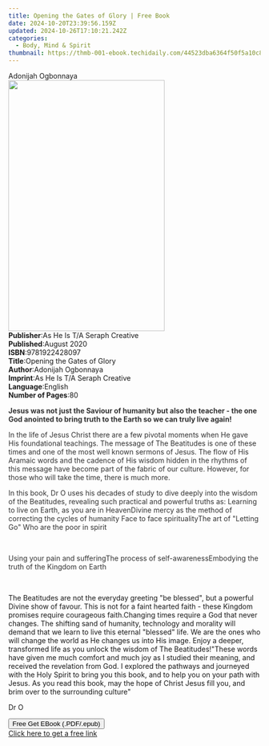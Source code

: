 ```yaml
---
title: Opening the Gates of Glory | Free Book
date: 2024-10-20T23:39:56.159Z
updated: 2024-10-26T17:10:21.242Z
categories:
  - Body, Mind & Spirit
thumbnail: https://thmb-001-ebook.techidaily.com/44523dba6364f50f5a10c8d09a8314511c81af7a98c873d1cdbf0d7612b15a1f.jpg
---
```

<main id="book-container">
  <div class="flex flex-col">
    <div class="book-brief flex-1 py-6 px-4 sm:p-6 md:py-10 md:px-8">
      <!-- brief-->
      <div class="book-brief-main">Adonijah Ogbonnaya</div>
    </div>
    <div
      class="book-meta-info flex-1 grid gap-4 col-start-1 col-end-3 row-start-1 sm:mb-6 sm:grid-cols-4 lg:gap-6 lg:col-start-2 lg:row-end-6 lg:row-span-6 lg:mb-0"
    >
      <div
        class="book-meta-info-left place-content-center mt-4 p-4 text-sm leading-6 col-start-2 col-span-2 dark:text-slate-400"
      >
        <img
          class="w-full h-500 object-cover rounded-lg sm:h-255 sm:col-span-2 lg:col-span-full"
          src="https://img-001-ebook.techidaily.com/12f3ef2ada94445a31a4c946bdfa37c4aaf760da8e5ea38cd3ae70b10b0fd896.jpg"
          alt=""
          width="312"
          height="500"
        />
      </div>
      <div
        class="book-meta-info-right mt-2 col-start-1 row-start-2 col-span-3 self-center"
      >
        <!-- meta data  -->
        <div class="flex flex-col px-4 md:px-8">
          <div class="flex-1">
            <strong>Publisher</strong>:<span class="px-2"
              >As He Is T/A Seraph Creative</span
            >
          </div>
          <div class="flex-1">
            <strong>Published</strong>:<span class="px-2">August 2020</span>
          </div>
          <div class="flex-1">
            <strong>ISBN</strong>:<span class="px-2">9781922428097</span>
          </div>
          <div class="flex-1">
            <strong>Title</strong>:<span class="px-2"
              >Opening the Gates of Glory</span
            >
          </div>
          <div class="flex-1">
            <strong>Author</strong>:<span class="px-2">Adonijah Ogbonnaya</span>
          </div>
          <div class="flex-1">
            <strong>Imprint</strong>:<span class="px-2"
              >As He Is T/A Seraph Creative</span
            >
          </div>
          <div class="flex-1">
            <strong>Language</strong>:<span class="px-2">English</span>
          </div>
          <div class="flex-1">
            <strong>Number of Pages</strong>:<span class="px-2">80</span>
          </div>
        </div>
      </div>
    </div>
    <div class="book-description flex-1 py-6 px-4 sm:p-6 md:py-10 md:px-8">
      <div class="book-description-main">
        <div accordion-content="" id="description">
          <p>
            <strong style="color: rgb(51, 51, 51)"
              >Jesus was not just the Saviour of humanity but also the teacher -
              the one God anointed to bring truth to the Earth so we can truly
              live again!</strong
            >
          </p>
          <p>
            <span style="color: rgb(51, 51, 51)"
              >In the life of Jesus Christ there are a few pivotal moments when
              He gave His foundational teachings. The message of The Beatitudes
              is one of these times and one of the most well known sermons of
              Jesus. The flow of His Aramaic words and the cadence of His wisdom
              hidden in the rhythms of this message have become part of the
              fabric of our culture. However, for those who will take the time,
              there is much more.</span
            >
          </p>
          <p>
            <span style="color: rgb(51, 51, 51)"
              >In this book, Dr O uses his decades of study to dive deeply into
              the wisdom of the Beatitudes, revealing such practical and
              powerful truths as: Learning to live on Earth, as you are in
              HeavenDivine mercy as the method of correcting the cycles of
              humanity Face to face spiritualityThe art of "Letting Go" Who are
              the poor in spirit</span
            >
          </p>
          <p><br /></p>
          <span style="color: rgb(51, 51, 51)"
            >Using your pain and suffering</span
          ><span style="color: rgb(51, 51, 51)"
            >The process of self-awareness</span
          ><span style="color: rgb(51, 51, 51)"
            >Embodying the truth of the Kingdom on Earth</span
          >
          <p><br /></p>
          <p>
            The Beatitudes are not the everyday greeting "be blessed", but a
            powerful Divine show of favour. This is not for a faint hearted
            faith - these Kingdom promises require courageous faith.Changing
            times require a God that never changes. The shifting sand of
            humanity, technology and morality will demand that we learn to live
            this eternal "blessed" life. We are the ones who will change the
            world as He changes us into His image. Enjoy a deeper, transformed
            life as you unlock the wisdom of The Beatitudes!"These words have
            given me much comfort and much joy as I studied their meaning, and
            received the revelation from God. I explored the pathways and
            journeyed with the Holy Spirit to bring you this book, and to help
            you on your path with Jesus. As you read this book, may the hope of
            Christ Jesus fill you, and brim over to the surrounding culture"
          </p>
          <p>Dr O</p>
        </div>
        <div class="accordion-fader"></div>
      </div>
    </div>
    <div class="book-excerpts flex-1 py-6 px-4 sm:p-6 md:py-10 md:px-8"></div>
    <div
      class="book-about-author flex-1 py-6 px-4 sm:p-6 md:py-10 md:px-8"
    ></div>
    <div class="book-free-get flex-1 py-6 px-4 sm:p-6 md:py-10 md:px-8">
      <button
        id="btn-free-get"
        class="bg-blue-500 hover:bg-blue-700 text-white font-bold py-2 px-4 rounded"
      >
        Free Get EBook (.PDF/.epub)
      </button>
      <div id="countdown-display" class="px-2 text-lg mt-2"></div>
      <a
        id="free-link"
        class="hidden bg-blue-500 hover:bg-blue-700 text-white font-bold py-2 px-4 rounded"
        href="https://www.ebooks.com/en-us/book/210111045/opening-the-gates-of-glory/adonijah-ogbonnaya/"
        target="_blank"
        >Click here to get a free link</a
      >
    </div>
    <script>
      let countdownTime = 0;
      let countdownInterval = null;
      document
        .getElementById('btn-free-get')
        .addEventListener('click', startCountdown);
      function startCountdown() {
        countdownTime = new Date().getTime() + 60000 * 3;
        countdownInterval = setInterval(updateCountdown, 1000);
        document.getElementById('btn-free-get').disabled = true;
        document
          .getElementById('btn-free-get')
          .classList.add('bg-gray-500', 'cursor-not-allowed');
      }
      function updateCountdown() {
        let currentTime = new Date().getTime();
        let timeLeft = countdownTime - currentTime;
        let secondsLeft = Math.floor(timeLeft / 1000);
        document.getElementById('countdown-display').innerHTML =
          `Remaining time: ${secondsLeft} seconds.`;
        if (secondsLeft <= 0) {
          clearInterval(countdownInterval);
          document.getElementById('btn-free-get').classList.add('hidden');
          document.getElementById('free-link').classList.remove('hidden');
          document.getElementById('countdown-display').innerHTML = '';
        }
      }
    </script>
  </div>
</main>

<ins class="adsbygoogle"
      style="display:block"
      data-ad-client="ca-pub-7571918770474297"
      data-ad-slot="8358498916"
      data-ad-format="auto"
      data-full-width-responsive="true"></ins>
    